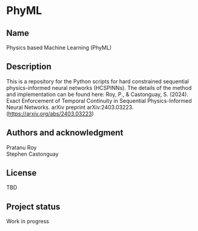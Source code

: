 # PhyML

## Name
Physics based Machine Learning (PhyML)

## Description
This is a repository for the Python scripts for hard constrained sequential physics-informed neural networks (HCSPINNs). The details of the method and implementation can be found here: 
Roy, P., & Castonguay, S. (2024). Exact Enforcement of Temporal Continuity in Sequential Physics-Informed Neural Networks. arXiv preprint arXiv:2403.03223. (https://arxiv.org/abs/2403.03223)

## Authors and acknowledgment
Pratanu Roy  
Stephen Castonguay

## License
TBD

## Project status
Work in progress
